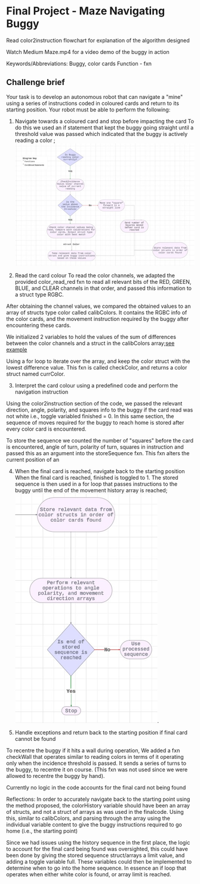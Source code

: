 # Final Project - Maze Navigating Buggy

Read color2instruction flowchart for explanation of the algorithm designed

Watch Medium Maze.mp4 for a video demo of the buggy in action

Keywords/Abbreviations:
Buggy, color cards
Function - fxn
## Challenge brief

Your task is to develop an autonomous robot that can navigate a "mine" using a series of instructions coded in coloured cards and return to its starting position.  Your robot must be able to perform the following: 


1. Navigate towards a coloured card and stop before impacting the card
To do this we used an if statement that kept the buggy going straight until a threshold value was passed which indicated that the buggy is actively reading a color 
;![see flowchart.](https://github.com/ayodeji-0/Portfolio/blob/main/Color%20Maze/Color-to-Instruction%20FlowChart.jpg)

2. Read the card colour
To read the color channels, we adapted the provided color_read_red fxn to read all relevant bits of the RED, GREEN, BLUE, and CLEAR channels in that order, and passed this information to a struct type RGBC.

After obtaining the channel values, we compared the obtained values to an array of structs type color called calibColors. It contains the RGBC info of the color cards, and the movement instruction required by the buggy after encountering these cards. 

We initialized 2 variables to hold the values of the sum of differences between the color channels and a struct in the calibColors array;[see example](https://github.com/ayodeji-0/Portfolio/blob/main/Color%20Maze/Example%20Struct.png)

Using a for loop to iterate over the array, and keep the color struct with the lowest difference value. This fxn is called checkColor, and returns a color struct named currColor.

3. Interpret the card colour using a predefined code and perform the navigation instruction

Using the color2instruction section of the code, we passed the relevant 
direction, angle, polarity, and squares info to the buggy if the card read was not white i.e., toggle variabled finished = 0. In this same section, the sequence of moves required for the buggy to reach home is stored after every color card is encountered. 

To store the sequence we counted the number of "squares" before the card is encountered, angle of turn, polarity of turn, squares in instruction and passed this as an argument into the storeSequence fxn. This fxn alters the current position of an 

4. When the final card is reached, navigate back to the starting position
When the final card is reached, finished is toggled to 1. The stored sequence is then used in a for loop that passes instructions to the buggy until the end of the movement history array is reached; ![see flowchart](https://github.com/ayodeji-0/Portfolio/blob/main/Color%20Maze/StoredSequence-to-Home%20Logic.jpg).

5. Handle exceptions and return back to the starting position if final card cannot be found

To recentre the buggy if it hits a wall during operation, We added a fxn checkWall that operates similar to reading colors in terms of it operating only when the incidence threshold is passed. It sends a series of turns to the buggy, to recentre it on course. (This fxn was not used since we were allowed to recentre the buggy by hand).

Currently no logic in the code accounts for the final card not being found



Reflections: 
In order to accurately navigate back to the starting point using the method proposed, the colorHistory variable should have been an array of structs, and not a struct of arrays as was used in the finalcode. 
Using this, similar to calibColors, and parsing through the array using the individual variable content to give the buggy instructions required to go home (i.e., the starting point)

 Since we had issues using the history sequence in the first place, the logic to account for the final card being found was oversighted, this could have been done by giving the stored sequence struct/arrays a limit value, and adding a toggle variable full. These variables could then be implemented to determine when to go into the home sequence. In essence an if loop that operates when either white color is found, or array limit is reached.
